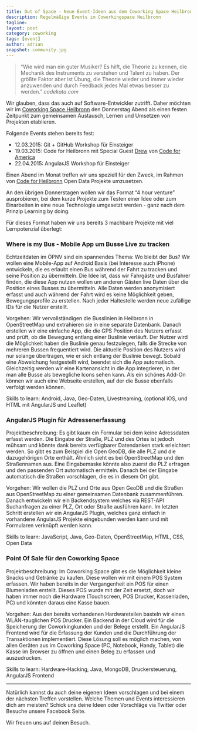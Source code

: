 ```yaml
---
title: Out of Space - Neue Event-Ideen aus dem Coworking Space Heilbronn
description: Regelmäßige Events im Coworkingspace Heilbronn
tagline:
layout: post
category: coworking
tags: [event]
author: adrian
snapshot: community.jpg
---
```


> “Wie wird man ein guter Musiker? Es hilft, die Theorie zu kennen, die Mechanik des Instruments zu verstehen und Talent zu haben. Der größte Faktor aber ist Übung, die Theorie wieder und immer wieder anzuwenden und durch Feedback jedes Mal etwas besser zu werden.”
*codekata.com*

Wir glauben, dass das auch auf Software-Entwickler zutrifft. Daher möchten wir im [Coworking Space Heilbronn](http://coworking-heilbronn.org/) den Donnerstag Abend als einen festen Zeitpunkt zum gemeinsamen Austausch, Lernen und Umsetzen von Projekten etablieren.

Folgende Events stehen bereits fest:

* 12.03.2015: Git + GitHub Workshop für Einsteiger
* 19.03.2015: Code for Heilbronn mit Special Guest [Drew](http://www.codeforamerica.org/people/drew-wilson/) von [Code for America](http://www.codeforamerica.org/)
* 22.04.2015: AngularJS Workshop für Einsteiger

Einen Abend im Monat treffen wir uns speziell für den Zweck, im Rahmen von [Code for Heilbronn](http://codefor.de/heilbronn) Open Data Projekte umzusetzen.

An den übrigen Donnerstagen wollen wir das Format “4 hour venture” ausprobieren, bei dem kurze Projekte zum Testen einer Idee oder zum Einarbeiten in eine neue Technologie umgesetzt werden - ganz nach dem Prinzip Learning by doing.

Für dieses Format haben wir uns bereits 3 machbare Projekte mit viel Lernpotenzial überlegt:

### Where is my Bus - Mobile App um Busse Live zu tracken
Echtzeitdaten im ÖPNV sind ein spannendes Thema: Wo bleibt der Bus? Wir wollen eine Mobile-App auf Android Basis (bei Interesse auch iPhone) entwickeln, die es erlaubt einen Bus während der Fahrt zu tracken und seine Position zu übermitteln. Die Idee ist, dass wir Fahrgäste und Busfahrer finden, die diese App nutzen wollen um anderen Gästen live Daten über die Position eines Busses zu übermitteln. Alle Daten werden anonymisiert erfasst und auch während der Fahrt wird es keine Möglichkeit geben, Bewegungsprofile zu erstellen. Nach jeder Haltestelle werden neue zufällige IDs für die Nutzer erstellt.

Vorgehen:
Wir vervollständigen die Busslinien in Heilbronn in OpenStreetMap und extrahieren sie in eine separate Datenbank. Danach erstellen wir eine einfache App, die die GPS Position des Nutzers erfasst und prüft, ob die Bewegung entlang einer Buslinie verläuft. Der Nutzer wird die Möglichkeit haben die Buslinie genau festzulegen, falls die Strecke von mehreren Bussen frequentiert wird.
Die aktuelle Position des Nutzers wird nur solange übertragen, wie er sich entlang der Buslinie bewegt. Sobald eine Abweichung festgestellt wird, beendet sich die App automatisch.
Gleichzeitig werden wir eine Kartenansicht in die App integrieren, in der man alle Busse als bewegliche Icons sehen kann.
Als ein schönes Add-On können wir auch eine Webseite erstellen, auf der die Busse ebenfalls verfolgt werden können.

Skills to learn:
Android, Java, Geo-Daten, Livestreaming, (optional iOS, und HTML mit AngularJS und Leaflet)


### AngularJS Plugin für Adressenerfassung

Projektbeschreibung:
Es gibt kaum ein Formular bei dem keine Adressdaten erfasst werden. Die Eingabe der Straße, PLZ und des Ortes ist jedoch mühsam und könnte dank bereits verfügbarer Datendanken stark erleichtert werden. So gibt es zum Beispiel die Open GeoDB, die alle PLZ und die dazugehörigen Orte enthält. Ähnlich sieht es bei OpenStreetMap und den Straßennamen aus. Eine Eingabemaske könnte also zuerst die PLZ erfragen und den passenden Ort automatisch ermitteln. Danach bei der Eingabe automatisch die Straßen vorschlagen, die es in diesem Ort gibt.

Vorgehen:
Wir wollen die PLZ und Orte aus Open GeoDB und die Straßen aus OpenStreetMap zu einer gemeinsamen Datenbank zusammenführen. Danach entwickeln wir ein Backendsystem welches via REST-API Suchanfragen zu einer PLZ, Ort oder Straße ausführen kann. Im letzten Schritt erstellen wir ein AngularJS Plugin, welches ganz einfach in vorhandene AngularJS Projekte eingebunden werden kann und mit Formularen verknüpft werden kann.

Skills to learn:
JavaScript, Java, Geo-Daten, OpenStreetMap, HTML, CSS, Open Data


### Point Of Sale für den Coworking Space

Projektbeschreibung:
Im Coworking Space gibt es die Möglichkeit kleine Snacks und Getränke zu kaufen. Diese wollen wir mit einem POS System erfassen. Wir haben bereits in der Vergangenheit ein POS für einen Blumenladen erstellt. Dieses POS wurde mit der Zeit ersetzt, doch wir haben immer noch die Hardware (Touchscreen, POS Drucker, Kassenladen, PC) und könnten daraus eine Kasse bauen.

Vorgehen:
Aus den bereits vorhandenen Hardwareteilen basteln wir einen WLAN-tauglichen POS Drucker. Ein Backend in der Cloud wird für die Speicherung der Coworkingkunden und der Belege erstellt. Ein AngularJS Frontend wird für die Erfassung der Kunden und die Durchführung der Transaktionen implementiert. Diese Lösung soll es möglich machen, von allen Geräten aus im Coworking Space (PC, Notebook, Handy, Tablet) die Kasse im Browser zu öffnen und einen Beleg zu erfassen und auszudrucken.

Skills to learn:
Hardware-Hacking, Java, MongoDB, Druckersteuerung, AngularJS Frontend

- - -

Natürlich kannst du auch deine eigenen Ideen vorschlagen und bei einem der nächsten Treffen vorstellen. Welche Themen und Events interessieren dich am meisten?
Schick uns deine Ideen oder Vorschläge via Twitter oder Besuche unsere Facebook Seite.

Wir freuen uns auf deinen Besuch.
